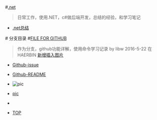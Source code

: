#[.net](https://github.com/Aisuko/.net "master")

> 日常工作，使用.NET，c#做后端开发，总结的经验，和学习笔记


-   [.net总结](https://github.com/Aisuko/.net/#.net ".NET总结")

#<a name = "index"/> 分支目录
#[FILE FOR GITHUB](https://github.com/Aisuko/.net/tree/File-for-github "file for github")

> 作为分支，github功能详解，使用命令学习记录 by libw 2016-5-22 在HAERBIN
> [新增插入图片](#pictrue)

-   [Github-issue](./Github-issue "issue")
-	[Github-README](./Github-README "README")

	<a name ="pictrue"/>
-	![pic](https://github.com/Aisuko/.net)
-	[pic](https://github.com/Aisuko/.net/blob/File-for-github/Github-README/atsuko.bmp "点击进入主页")
-	[pic]:https://github.com/Aisuko/.net/blob/File-for-github/Github-README/atsuko.bmp "点击进入主页"


-	[TOP](#index)
